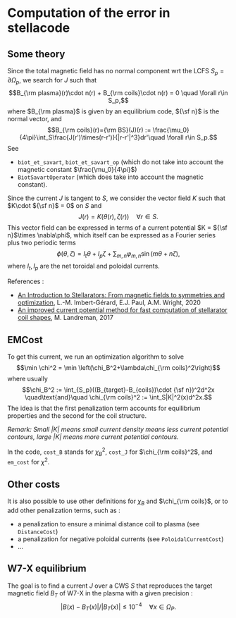 # Computation of the error in stellacode

## Some theory

Since the total magnetic field has no normal component wrt the LCFS $S_p=\partial\Omega_p$, we search for $J$ such that
$$B_{\rm plasma}(r)\cdot n(r) + B_{\rm coils}\cdot n(r) = 0 \quad \forall r\in S_p,$$
where $B_{\rm plasma}$ is given by an equilibrium code, ${\sf n}$ is the normal vector, and
$$B_{\rm coils}(r)={\rm BS}(J)(r) := \frac{\mu_0}{4\pi}\int_S\frac{J(r')\times(r-r')}{|r-r'|^3}dr'\quad \forall r\in S_p.$$
See
* `biot_et_savart`, `biot_et_savart_op` (which do not take into account the magnetic constant $\frac{\mu_0}{4\pi}$)
* `BiotSavartOperator` (which does take into account the magnetic constant).

Since the current $J$ is tangent to $S$, we consider the vector field $K$ such that $K\cdot ${\sf n}$ = 0$ on $S$ and
$$J(r) = K(\theta(r),\zeta(r)) \quad \forall r\in S.$$
This vector field can be expressed in terms of a current potential $K = ${\sf n}$\times \nabla\phi$, which itself can be expressed as a Fourier series plus two periodic terms
$$\phi(\theta,\zeta)=I_t\theta+I_p\zeta+\sum_{m,n}\varphi_{m,n}\sin(m\theta+n\zeta),$$
where $I_t,I_p$ are the net toroidal and poloidal currents.

References :
* [An Introduction to Stellarators: From magnetic fields to symmetries and optimization](https://arxiv.org/abs/1908.05360v2), L.-M. Imbert-Gérard, E.J. Paul, A.M. Wright, 2020
* [An improved current potential method for fast computation of stellarator coil shapes](https://arxiv.org/abs/1609.04378), M. Landreman, 2017

## EMCost

To get this current, we run an optimization algorithm to solve
$$\min \chi^2 = \min \left(\chi_B^2+\lambda\chi_{\rm coils}^2\right)$$
where usually
$$\chi_B^2 := \int_{S_p}((B_{target}-B_{coils})\cdot {\sf n})^2d^2x
\quad\text{and}\quad
\chi_{\rm coils}^2 := \int_S|K|^2(x)d^2x.$$
The idea is that the first penalization term accounts for equilibrium properties and the second for the coil structure.

*Remark: Small $|K|$ means small current density means less current potential contours, large $|K|$ means more current potential contours.*

In the code, `cost_B` stands for $\chi_B^2$, `cost_J` for $\chi_{\rm coils}^2$, and `em_cost` for $\chi^2$.

## Other costs

It is also possible to use other definitions for $\chi_B$ and $\chi_{\rm coils}$, or to add other penalization terms, such as :
* a penalization to ensure a minimal distance coil to plasma (see `DistanceCost`)
* a penalization for negative poloidal currents (see `PoloidalCurrentCost`)
* ...


## W7-X equilibrium

The goal is to find a current $J$ over a CWS $S$ that reproduces the target magnetic field $B_T$ of W7-X in the plasma with a given precision :
$$|B(x)-B_T(x)|/|B_T(x)| \leq 10^{-4} \quad \forall x\in \Omega_P.$$

